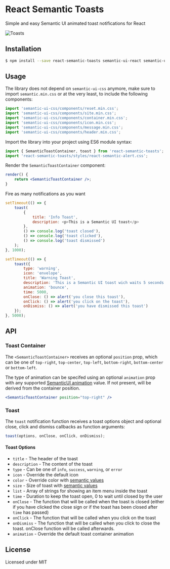# React Semantic Toasts

Simple and easy Semantic UI animated toast notifications for React

![Toasts](/img/toasts.png?raw=true 'Toasts')

## Installation

```bash
$ npm install --save react-semantic-toasts semantic-ui-react semantic-ui-css
```

## Usage

The library does not depend on `semantic-ui-css` anymore, make sure to import `semantic.min.css` or at the very least, to include the following components:

```javascript
import 'semantic-ui-css/components/reset.min.css';
import 'semantic-ui-css/components/site.min.css';
import 'semantic-ui-css/components/container.min.css';
import 'semantic-ui-css/components/icon.min.css';
import 'semantic-ui-css/components/message.min.css';
import 'semantic-ui-css/components/header.min.css';
```

Import the library into your project using ES6 module syntax:

```javascript
import { SemanticToastContainer, toast } from 'react-semantic-toasts';
import 'react-semantic-toasts/styles/react-semantic-alert.css';
```

Render the `SemanticToastContainer` component:

```jsx
render() {
    return <SemanticToastContainer />;
}
```

Fire as many notifications as you want

```javascript
setTimeout(() => {
    toast(
        {
            title: 'Info Toast',
            description: <p>This is a Semantic UI toast</p>
        },
        () => console.log('toast closed'),
        () => console.log('toast clicked'),
        () => console.log('toast dismissed')
    );
}, 1000);

setTimeout(() => {
    toast({
        type: 'warning',
        icon: 'envelope',
        title: 'Warning Toast',
        description: 'This is a Semantic UI toast wich waits 5 seconds before closing',
        animation: 'bounce',
        time: 5000,
        onClose: () => alert('you close this toast'),
        onClick: () => alert('you click on the toast'),
        onDismiss: () => alert('you have dismissed this toast')
    });
}, 5000);
```

## API

### Toast Container

The `<SemanticToastContainer>` receives an optional `position` prop, which can be one of `top-right`, `top-center`, `top-left`, `bottom-right`, `bottom-center` or `bottom-left`.

The type of animation can be specifed using an optional `animation` prop with any supported [SemanticUI animation](https://semantic-ui.com/modules/transition.html) value. If not present, will be derived from the container position.

```jsx
<SemanticToastContainer position="top-right" />
```

### Toast

The `toast` notification function receives a toast options object and optional close, click and dismiss callbacks as function arguments:

```javascript
toast(options, onClose, onClick, onDismiss);
```

#### Toast Options

-   `title` - The header of the toast
-   `description` - The content of the toast
-   `type` - Can be one of `info`, `success`, `warning`, or `error`
-   `icon` - Override the default icon
-   `color` - Override color with [semantic values](https://react.semantic-ui.com/collections/message/#variations-color)
-   `size` - Size of toast with [semantic values](https://react.semantic-ui.com/collections/message/#variations-size)
-   `list` - Array of strings for showing an item menu inside the toast
-   `time` - Duration to keep the toast open, 0 to wait until closed by the user
-   `onClose` - The function that will be called when the toast is closed (either if you have clicked the close sign or if the toast has been closed after `time` has passed)
-   `onClick` - The function that will be called when you click on the toast
-   `onDismiss` - The function that will be called when you click to close the toast. onClose function will be called afterwards. 
-   `animation` - Override the default toast container animation

## License

Licensed under MIT
